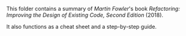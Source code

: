 This folder contains a summary of *Martin Fowler*'s book *Refactoring: Improving the Design of Existing Code, Second Edition* (2018).

It also functions as a cheat sheet and a step-by-step guide.